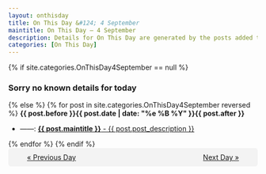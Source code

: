 ```yaml
---
layout: onthisday
title: On This Day &#124; 4 September
maintitle: On This Day — 4 September
description: Details for On This Day are generated by the posts added to the website so the content is subject to changes/updates over time.
categories: [On This Day]
---
```


{% if site.categories.OnThisDay4September == null %}
<h3>Sorry no known details for today</h3>
{% else %}
{% for post in site.categories.OnThisDay4September reversed %}
<strong>{{ post.before }}{{ post.date | date: "%e %B %Y" }}{{ post.after }}</strong>
<ul>
<li> ——: <a class="{{ post.class }}" href="{{ post.url }}"><strong>{{ post.maintitle }}</strong> - {{ post.post_description }}</a></li>
</ul>
{% endfor %}
{% endif %}

<div style="background-color: #f3f3f3; padding: 10px; border-radius: 5px; text-align: center; display: flex; justify-content: space-evenly;">
<a href="/onthisday/09/09-03">« Previous Day</a>
<span style="visibility:hidden;">[ Visit Leap Year February 29 ]</span>
<a href="/onthisday/09/09-05">Next Day »</a>
</div>
